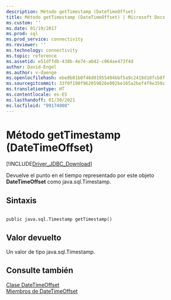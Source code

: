 ```yaml
---
description: Método getTimestamp (DateTimeOffset)
title: Método getTimestamp (DateTimeOffset) | Microsoft Docs
ms.custom: ''
ms.date: 01/19/2017
ms.prod: sql
ms.prod_service: connectivity
ms.reviewer: ''
ms.technology: connectivity
ms.topic: reference
ms.assetid: e51dffdb-438b-4e74-a042-c064ae473f4d
author: David-Engel
ms.author: v-daenge
ms.openlocfilehash: ebe8b81b0f46d01955404bbf5a9c2418d18fcb8f
ms.sourcegitcommit: 33f0f190f962059826e002be165a2bef4f9e350c
ms.translationtype: HT
ms.contentlocale: es-ES
ms.lasthandoff: 01/30/2021
ms.locfileid: "99174808"
---
```

# <a name="gettimestamp-method-datetimeoffset"></a>Método getTimestamp (DateTimeOffset)
[!INCLUDE[Driver_JDBC_Download](../../../includes/driver_jdbc_download.md)]

  Devuelve el punto en el tiempo representado por este objeto **DateTimeOffset** como java.sql.Timestamp.  
  
## <a name="syntax"></a>Sintaxis  
  
```  
  
public java.sql.Timestamp getTimestamp()  
```  
  
## <a name="return-value"></a>Valor devuelto  
 Un valor de tipo java.sql.Timestamp.  
  
## <a name="see-also"></a>Consulte también  
 [Clase DateTimeOffset](../../../connect/jdbc/reference/datetimeoffset-class.md)   
 [Miembros de DateTimeOffset](../../../connect/jdbc/reference/datetimeoffset-members.md)  
  
  
